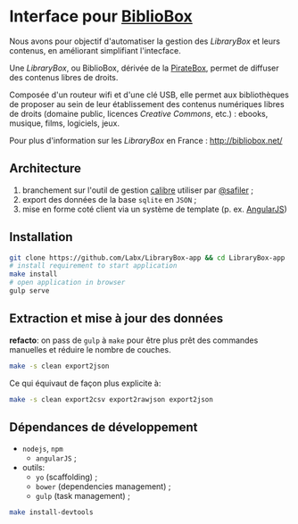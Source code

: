 # Interface pour [BiblioBox](http://bibliobox.net/)

Nous avons pour objectif d'automatiser la gestion des _LibraryBox_ et leurs contenus, en améliorant simplifiant l'intecface.

Une _LibraryBox_,  ou BiblioBox, dérivée de la [PirateBox](https://en.wikipedia.org/wiki/PirateBox), permet de diffuser des contenus libres de droits.

Composée d'un routeur wifi et d'une clé USB, elle permet aux bibliothèques de proposer au sein de leur établissement des contenus numériques libres de droits (domaine public, licences _Creative Commons_, etc.) : ebooks, musique, films, logiciels, jeux.

Pour plus d'information sur les _LibraryBox_ en France : http://bibliobox.net/

## Architecture

1. branchement sur l'outil de gestion [calibre](http://calibre-ebook.com/) utiliser par [@safiler](https://github.com/safiler) ;
2. export des données de la base `sqlite` en `JSON` ;
3. mise en forme coté client via un système de template (p. ex. [AngularJS](https://angularjs.org/))

## Installation

```bash
git clone https://github.com/Labx/LibraryBox-app && cd LibraryBox-app
# install requirement to start application
make install
# open application in browser
gulp serve
```

## Extraction et mise à jour des données

**refacto**: on pass de `gulp` à `make` pour être plus prêt des commandes 
manuelles et réduire le nombre de couches.

```sh
make -s clean export2json
```

Ce qui équivaut de façon plus explicite à:

```sh
make -s clean export2csv export2rawjson export2json 
```


## Dépendances de développement

* `nodejs`, `npm`
  * `angularJS` ;
* outils:
    * `yo` (scaffolding) ;
    * `bower` (dependencies management) ;
    * `gulp` (task management) ;

```bash
make install-devtools
```
